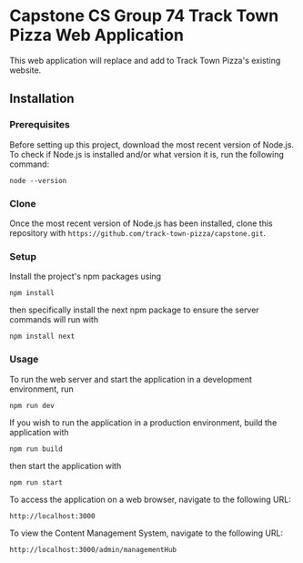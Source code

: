 # Capstone CS Group 74 Track Town Pizza Web Application

This web application will replace and add to Track Town Pizza's existing website.

## Installation

### Prerequisites

Before setting up this project, download the most recent version of Node.js. To check if Node.js is installed and/or
what version it is, run the following command:

`node --version`

### Clone

Once the most recent version of Node.js has been installed, clone this repository with `https://github.com/track-town-pizza/capstone.git`.

### Setup

Install the project's npm packages using

`npm install`

then specifically install the next npm package to ensure the server commands will run with

`npm install next`

### Usage

To run the web server and start the application in a development environment, run

`npm run dev`

If you wish to run the application in a production environment, build the application with

`npm run build`

then start the application with

`npm run start`

To access the application on a web browser, navigate to the following URL:

`http://localhost:3000`

To view the Content Management System, navigate to the following URL:

`http://localhost:3000/admin/managementHub`
